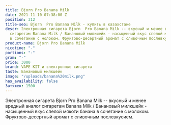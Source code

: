 ```yaml
---
title: Bjorn Pro Banana Milk
date: 2021-11-10 07:38:00 Z
position: 312
title-seo: Bjorn  Pro Banana Milk - купить в казахстане
descr: Электронная сигарета Bjorn  Pro Banana Milk -- вкусный и менее вредный аналог
  сигаретам Banana Milk / Банановый милкшейк - насыщенный вкус спелой мякоти банана
  в сочетание с молоком. Фруктово-десертный аромат с сливочным послевкусием.
product-name: Bjorn Pro Banana Milk
nicotine: "-"
portions: "-"
gram: "-"
price: 3000
brand: VAPE KIT и электронные сигареты
taste: Банановый милкшейк
image: "/uploads/banana%20milk.png"
has_availability: false
Затяжек: 1500
---
```


Электронная сигарета Bjorn Pro Banana Milk -- вкусный и менее вредный аналог сигаретам Banana Milk / Банановый милкшейк - насыщенный вкус спелой мякоти банана в сочетание с молоком. Фруктово-десертный аромат с сливочным послевкусием.